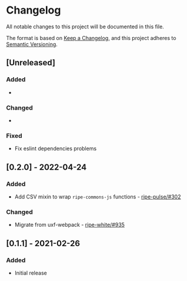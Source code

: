 # Changelog

All notable changes to this project will be documented in this file.

The format is based on [Keep a Changelog](https://keepachangelog.com/en/1.0.0/),
and this project adheres to [Semantic Versioning](https://semver.org/spec/v2.0.0.html).

## [Unreleased]

### Added

*

### Changed

*

### Fixed

* Fix eslint dependencies problems

## [0.2.0] - 2022-04-24

### Added

* Add CSV mixin to wrap `ripe-commons-js` functions - [ripe-pulse/#302](https://github.com/ripe-tech/ripe-pulse/issues/302)

### Changed

* Migrate from uxf-webpack - [ripe-white/#935](https://github.com/ripe-tech/ripe-white/issues/935)

## [0.1.1] - 2021-02-26

### Added

* Initial release
